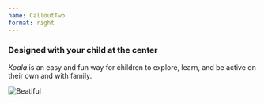 ```yaml
---
name: CalloutTwo
format: right
---
```


<section>

### Designed with your child at the center

<em>Koala</em> is an easy and fun way for children to explore, learn, and be active on their own and with family.

</section>


<section>

![Beatiful](/images/art-1.svg)

</section>


